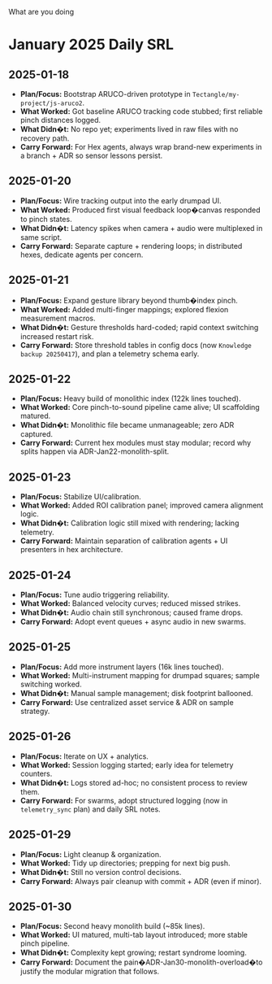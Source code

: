 What are you doing<!--
STIGMERGY DAILY SRL
Month: 2025-01
Generated: 2025-09-17T16:05Z
Sources: file modification timeline (top dir = Tectangle Project folder)
-->

# January 2025 Daily SRL

## 2025-01-18
- **Plan/Focus:** Bootstrap ARUCO-driven prototype in `Tectangle/my-project/js-aruco2`.
- **What Worked:** Got baseline ARUCO tracking code stubbed; first reliable pinch distances logged.
- **What Didn�t:** No repo yet; experiments lived in raw files with no recovery path.
- **Carry Forward:** For Hex agents, always wrap brand-new experiments in a branch + ADR so sensor lessons persist.

## 2025-01-20
- **Plan/Focus:** Wire tracking output into the early drumpad UI.
- **What Worked:** Produced first visual feedback loop�canvas responded to pinch states.
- **What Didn�t:** Latency spikes when camera + audio were multiplexed in same script.
- **Carry Forward:** Separate capture + rendering loops; in distributed hexes, dedicate agents per concern.

## 2025-01-21
- **Plan/Focus:** Expand gesture library beyond thumb�index pinch.
- **What Worked:** Added multi-finger mappings; explored flexion measurement macros.
- **What Didn�t:** Gesture thresholds hard-coded; rapid context switching increased restart risk.
- **Carry Forward:** Store threshold tables in config docs (now `Knowledge backup 20250417`), and plan a telemetry schema early.

## 2025-01-22
- **Plan/Focus:** Heavy build of monolithic index (122k lines touched).
- **What Worked:** Core pinch-to-sound pipeline came alive; UI scaffolding matured.
- **What Didn�t:** Monolithic file became unmanageable; zero ADR captured.
- **Carry Forward:** Current hex modules must stay modular; record why splits happen via ADR-Jan22-monolith-split.

## 2025-01-23
- **Plan/Focus:** Stabilize UI/calibration.
- **What Worked:** Added ROI calibration panel; improved camera alignment logic.
- **What Didn�t:** Calibration logic still mixed with rendering; lacking telemetry.
- **Carry Forward:** Maintain separation of calibration agents + UI presenters in hex architecture.

## 2025-01-24
- **Plan/Focus:** Tune audio triggering reliability.
- **What Worked:** Balanced velocity curves; reduced missed strikes.
- **What Didn�t:** Audio chain still synchronous; caused frame drops.
- **Carry Forward:** Adopt event queues + async audio in new swarms.

## 2025-01-25
- **Plan/Focus:** Add more instrument layers (16k lines touched).
- **What Worked:** Multi-instrument mapping for drumpad squares; sample switching worked.
- **What Didn�t:** Manual sample management; disk footprint ballooned.
- **Carry Forward:** Use centralized asset service & ADR on sample strategy.

## 2025-01-26
- **Plan/Focus:** Iterate on UX + analytics.
- **What Worked:** Session logging started; early idea for telemetry counters.
- **What Didn�t:** Logs stored ad-hoc; no consistent process to review them.
- **Carry Forward:** For swarms, adopt structured logging (now in `telemetry_sync` plan) and daily SRL notes.

## 2025-01-29
- **Plan/Focus:** Light cleanup & organization.
- **What Worked:** Tidy up directories; prepping for next big push.
- **What Didn�t:** Still no version control decisions.
- **Carry Forward:** Always pair cleanup with commit + ADR (even if minor).

## 2025-01-30
- **Plan/Focus:** Second heavy monolith build (~85k lines).
- **What Worked:** UI matured, multi-tab layout introduced; more stable pinch pipeline.
- **What Didn�t:** Complexity kept growing; restart syndrome looming.
- **Carry Forward:** Document the pain�ADR-Jan30-monolith-overload�to justify the modular migration that follows.


